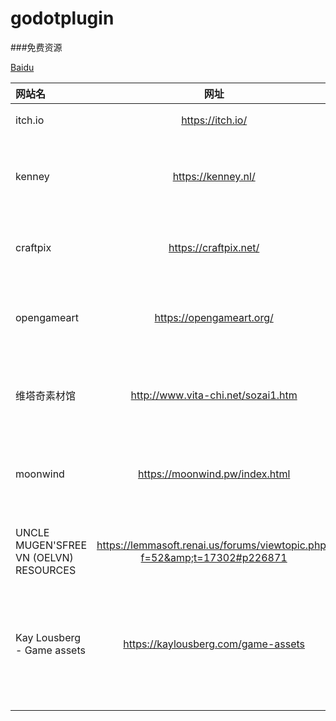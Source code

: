 # godotplugin
###免费资源


[Baidu][1] 


[1]: https://www.baidu.com "百度一下"

| 网站名 | 网址 | 网站简介 |
| :--- | :---: | :---: |
| itch.io | https://itch.io/ | 独立游戏和素材网站 |
| kenney | https://kenney.nl/ | 开发者KenneyNL的个人网站。提供免费游戏资产素材下载 |
| craftpix | https://craftpix.net/ | 以2D游戏资产为主,内含收费资源与免费资源 |
| opengameart | https://opengameart.org/ | 开源游戏素材网站，使用该站点的素材前建议先阅读FAQ |
| 维塔奇素材馆 | http://www.vita-chi.net/sozai1.htm | 提供恐怖悬疑游戏风格的素材。使用前请务必阅读页面说明 |
| moonwind | https://moonwind.pw/index.html | 提供美术素材与音频素材下载使用前请务必阅读页面说明 |
| UNCLE MUGEN'SFREE VN (OELVN) RESOURCES | https://lemmasoft.renai.us/forums/viewtopic.php?f=52&amp;t=17302#p226871 | 由mugenjohncel发布于lemma论坛上分享的免费资源帖 |
| Kay Lousberg - Game assets | https://kaylousberg.com/game-assets | 创作者Kay Lousberg的个人网站，内含可商用的RPG与射击类等类型的游戏资产下载使用 |
|  |  |  |
|  |  |  |
|  |  |  |
